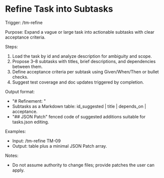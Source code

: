 # Refine Task into Subtasks

Trigger: /tm-refine

Purpose: Expand a vague or large task into actionable subtasks with clear acceptance criteria.

Steps:
1. Load the task by id and analyze description for ambiguity and scope.
2. Propose 3–8 subtasks with titles, brief descriptions, and dependencies between them.
3. Define acceptance criteria per subtask using Given/When/Then or bullet checks.
4. Suggest test coverage and doc updates triggered by completion.

Output format:
- "# Refinement: <id>"
- Subtasks as a Markdown table: id_suggested | title | depends_on | acceptance.
- "## JSON Patch" fenced code of suggested additions suitable for tasks.json editing.

Examples:
- Input: /tm-refine TM-09
- Output: table plus a minimal JSON Patch array.

Notes:
- Do not assume authority to change files; provide patches the user can apply.
